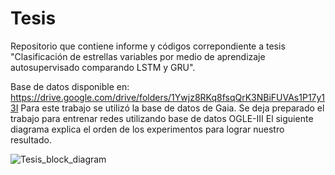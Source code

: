 # Tesis
Repositorio que contiene informe y códigos correpondiente a tesis "Clasificación de estrellas variables por medio de
aprendizaje autosupervisado comparando LSTM y GRU".

Base de datos disponible en: https://drive.google.com/drive/folders/1Ywjz8RKq8fsqQrK3NBiFUVAs1P17y13I
Para este trabajo se utilizó la base de datos de Gaia.
Se deja preparado el trabajo para entrenar redes utilizando base de datos OGLE-III
El siguiente diagrama explica el orden de los experimentos para lograr nuestro resultado.

![Tesis_block_diagram](https://user-images.githubusercontent.com/48605943/178125546-4f516eb3-2949-4948-92e2-09be7ca69c1f.png)

